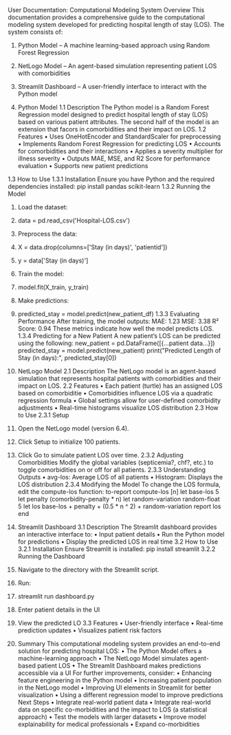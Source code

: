 User Documentation: Computational Modeling System
Overview
This documentation provides a comprehensive guide to the computational modeling system developed for predicting hospital length of stay (LOS). The system consists of:
1.	Python Model – A machine learning-based approach using Random Forest Regression
2.	NetLogo Model – An agent-based simulation representing patient LOS with comorbidities
3.	Streamlit Dashboard – A user-friendly interface to interact with the Python model

1. Python Model
1.1 Description
The Python model is a Random Forest Regression model designed to predict hospital length of stay (LOS) based on various patient attributes. The second half of the model is an extension that facors in comorbidities and their impact on LOS.
1.2 Features
•	Uses OneHotEncoder and StandardScaler for preprocessing
•	Implements Random Forest Regression for predicting LOS
•	Accounts for comorbidities and their interactions
•	Applies a severity multiplier for illness severity
•	Outputs MAE, MSE, and R2 Score for performance evaluation
•	Supports new patient predictions

1.3 How to Use
1.3.1 Installation
Ensure you have Python and the required dependencies installed:
pip install pandas scikit-learn
1.3.2 Running the Model
1.	Load the dataset: 
2.	data = pd.read_csv('Hospital-LOS.csv')
3.	Preprocess the data: 
4.	X = data.drop(columns=['Stay (in days)', 'patientid'])
5.	y = data['Stay (in days)']
6.	Train the model: 
7.	model.fit(X_train, y_train)
8.	Make predictions: 
9.	predicted_stay = model.predict(new_patient_df)
1.3.3 Evaluating Performance
After training, the model outputs:
MAE: 1.23
MSE: 3.38
R² Score: 0.94
These metrics indicate how well the model predicts LOS.
1.3.4 Predicting for a New Patient
A new patient’s LOS can be predicted using the following:
new_patient = pd.DataFrame([{...patient data...}])
predicted_stay = model.predict(new_patient)
print("Predicted Length of Stay (in days):", predicted_stay[0])

2. NetLogo Model
2.1 Description
The NetLogo model is an agent-based simulation that represents hospital patients with comorbidities and their impact on LOS.
2.2 Features
•	Each patient (turtle) has an assigned LOS based on comorbiditie
•	Comorbidities influence LOS via a quadratic regression formula
•	Global settings allow for user-defined comorbidity adjustments
•	Real-time histograms visualize LOS distribution
2.3 How to Use
2.3.1 Setup
1.	Open the NetLogo model (version 6.4).
2.	Click Setup to initialize 100 patients.
3.	Click Go to simulate patient LOS over time.
2.3.2 Adjusting Comorbidities
Modify the global variables (septicemia?, chf?, etc.) to toggle comorbidities on or off for all patients.
2.3.3 Understanding Outputs
•	avg-los: Average LOS of all patients
•	Histogram: Displays the LOS distribution
2.3.4 Modifying the Model
To change the LOS formula, edit the compute-los function:
to-report compute-los [n]
  let base-los 5
  let penalty (comorbidity-penalty * n)
  let random-variation random-float 5
  let los base-los + penalty + (0.5 * n ^ 2) + random-variation
  report los
end

3. Streamlit Dashboard
3.1 Description
The Streamlit dashboard provides an interactive interface to:
•	Input patient details
•	Run the Python model for predictions
•	Display the predicted LOS in real time
3.2 How to Use
3.2.1 Installation
Ensure Streamlit is installed:
pip install streamlit
3.2.2 Running the Dashboard
1.	Navigate to the directory with the Streamlit script.
2.	Run: 
3.	streamlit run dashboard.py
4.	Enter patient details in the UI
5.	View the predicted LO
3.3 Features
•	User-friendly interface
•	Real-time prediction updates
•	Visualizes patient risk factors

4. Summary
This computational modeling system provides an end-to-end solution for predicting hospital LOS:
•	The Python Model offers a machine-learning approach
•	The NetLogo Model simulates agent-based patient LOS
•	The Streamlit Dashboard makes predictions accessible via a UI
For further improvements, consider:
•	Enhancing feature engineering in the Python model
•	Increasing patient population in the NetLogo model
•	Improving UI elements in Streamlit for better visualization
•	Using a different regression model to improve predictions
Next Steps
•	Integrate real-world patient data
•	Integrate real-world data on specific co-morbidities and the impact to LOS (a statistical approach)
•	Test the models with larger datasets
•	Improve model explainability for medical professionals
•	Expand co-morbidities

